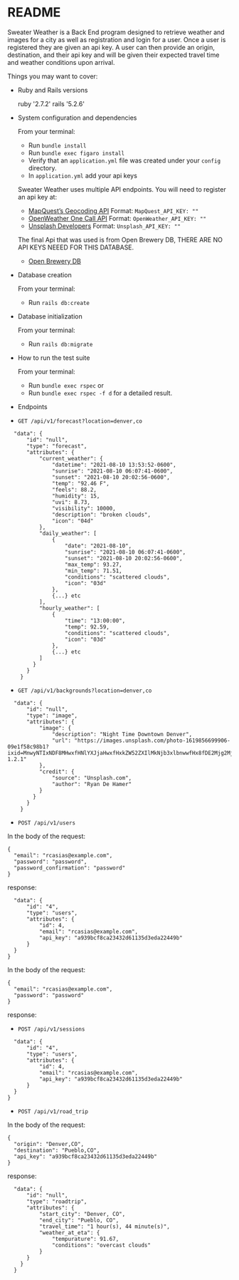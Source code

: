 # README

Sweater Weather is a Back End program designed to retrieve weather and images for a city as well as registration and login for a user. Once a user is registered they are given an api key. A user can then provide an origin, destination, and their api key and will be given their expected travel time and weather conditions upon arrival.

Things you may want to cover:

* Ruby and Rails versions

    ruby '2.7.2'
    rails '5.2.6'

* System configuration and dependencies

  From your terminal:

  - Run `bundle install`
  - Run  `bundle exec figaro install`
  - Verify that an `application.yml` file was created under your `config` directory.
  - In `application.yml` add your api keys

  Sweater Weather uses multiple API endpoints. You will need to register an api key at:

  - [MapQuest’s Geocoding API](https://developer.mapquest.com/documentation/geocoding-api/) Format: `MapQuest_API_KEY: ""`
  - [OpenWeather One Call API](https://openweathermap.org/api/one-call-api) Format: `OpenWeather_API_KEY: ""`
  - [Unsplash Developers](https://unsplash.com/developers) Format: `Unsplash_API_KEY: ""`

  The final Api that was used is from Open Brewery DB, THERE ARE NO API KEYS NEEED FOR THIS DATABASE.

  - [Open Brewery DB](https://www.openbrewerydb.org/)

* Database creation

  From your terminal:

  - Run `rails db:create`

* Database initialization

  From your terminal:

  - Run `rails db:migrate`

* How to run the test suite

  From your terminal:

  - Run  `bundle exec rspec` or
  - Run `bundle exec rspec -f d` for a detailed result.

* Endpoints

- `GET /api/v1/forecast?location=denver,co`

```{
  "data": {
      "id": "null",
      "type": "forecast",
      "attributes": {
          "current_weather": {
              "datetime": "2021-08-10 13:53:52-0600",
              "sunrise": "2021-08-10 06:07:41-0600",
              "sunset": "2021-08-10 20:02:56-0600",
              "temp": "92.46 F",
              "feels": 88.2,
              "humidity": 15,
              "uvi": 8.73,
              "visibility": 10000,
              "description": "broken clouds",
              "icon": "04d"
          },
          "daily_weather": [
              {
                  "date": "2021-08-10",
                  "sunrise": "2021-08-10 06:07:41-0600",
                  "sunset": "2021-08-10 20:02:56-0600",
                  "max_temp": 93.27,
                  "min_temp": 71.51,
                  "conditions": "scattered clouds",
                  "icon": "03d"
              },
              {...} etc
          ],
          "hourly_weather": [
              {
                  "time": "13:00:00",
                  "temp": 92.59,
                  "conditions": "scattered clouds",
                  "icon": "03d"
              },    
              {...} etc
          ]
        }
      }
    }  
```
-  `GET /api/v1/backgrounds?location=denver,co`    

```{
  "data": {
      "id": "null",
      "type": "image",
      "attributes": {
          "image": {
              "description": "Night Time Downtown Denver",
              "url": "https://images.unsplash.com/photo-1619856699906-09e1f58c98b1?ixid=MnwyNTIxNDF8MHwxfHNlYXJjaHwxfHxkZW52ZXIlMkNjb3xlbnwwfHx8fDE2Mjg2MjUxNDI&ixlib=rb-1.2.1"
          },
          "credit": {
              "source": "Unsplash.com",
              "author": "Ryan De Hamer"
          }
        }
      }
    }
```    

-  `POST /api/v1/users`

In the body of the request:

```
{
  "email": "rcasias@example.com",
  "password": "password",
  "password_confirmation": "password"
}
```

response:

```{
  "data": {
      "id": "4",
      "type": "users",
      "attributes": {
          "id": 4,
          "email": "rcasias@example.com",
          "api_key": "a939bcf8ca23432d61135d3eda22449b"
      }
  }
}
```

In the body of the request:

```
{
  "email": "rcasias@example.com",
  "password": "password"
}
```

response:

- `POST /api/v1/sessions`

```{
  "data": {
      "id": "4",
      "type": "users",
      "attributes": {
          "id": 4,
          "email": "rcasias@example.com",
          "api_key": "a939bcf8ca23432d61135d3eda22449b"
      }
  }
}
```
- `POST /api/v1/road_trip`

In the body of the request:
```
{
  "origin": "Denver,CO",
  "destination": "Pueblo,CO",
  "api_key": "a939bcf8ca23432d61135d3eda22449b"
}
```

response:

```{
  "data": {
      "id": "null",
      "type": "roadtrip",
      "attributes": {
          "start_city": "Denver, CO",
          "end_city": "Pueblo, CO",
          "travel_time": "1 hour(s), 44 minute(s)",
          "weather_at_eta": {
              "tempurature": 91.67,
              "conditions": "overcast clouds"
          }
      }
    }
  }
```  
